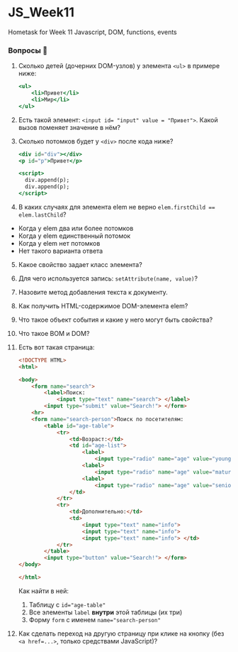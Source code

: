 # JS_Week11
Hometask for Week 11 Javascript, DOM, functions, events

### Вопросы 💎

1. Сколько детей (дочерних DOM-узлов) у элемента `<ul>` в примере ниже:
    
    ```jsx
    <ul>
        <li>Привет</li>
        <li>Мир</li>
    </ul>
    ```
    
2. Есть такой элемент: `<input id= "input" value = "Привет">`. Какой вызов поменяет значение в нём?
3. Сколько потомков будет у `<div>` после кода ниже?
    
    ```jsx
    <div id="div"></div>
    <p id="p">Привет</p>
    
    <script>
      div.append(p);
      div.append(p);
    </script>
    ```
    
4. В каких случаях для элемента elem не верно `elem.firstChild == elem.lastChild`?
- Когда у elem два или более потомков
- Когда у elem единственный потомок
- Когда у elem нет потомков
- Нет такого варианта ответа
5. Какое свойство задает класс элемента?
6. Для чего используется запись: `setAttribute(name, value)`?
7. Назовите метод добавления текста к документу.
8. Как получить HTML-содержимое DOM-элемента elem?
9. Что такое объект события и какие у него могут быть свойства?
10. Что такое BOM и DOM?
11. Есть вот такая страница:
    
    ```html
    <!DOCTYPE HTML>
    <html>
    
    <body>
    	<form name="search">
    		<label>Поиск:
    			<input type="text" name="search"> </label>
    		<input type="submit" value="Search!"> </form>
    	<hr>
    	<form name="search-person">Поиск по посетителям:
    		<table id="age-table">
    			<tr>
    				<td>Возраст:</td>
    				<td id="age-list">
    					<label>
    						<input type="radio" name="age" value="young">до 18</label>
    					<label>
    						<input type="radio" name="age" value="mature">18-50</label>
    					<label>
    						<input type="radio" name="age" value="senior">старше 50</label>
    				</td>
    			</tr>
    			<tr>
    				<td>Дополнительно:</td>
    				<td>
    					<input type="text" name="info">
    					<input type="text" name="info">
    					<input type="text" name="info"> </td>
    			</tr>
    		</table>
    		<input type="button" value="Search!"> </form>
    </body>
    
    </html>
    ```
    
    Как найти в ней:
    
    1. Таблицу с `id="age-table"`
    2. Все элементы `label` **внутри** этой таблицы (их три)
    3. Форму `form` с именем `name="search-person"`
12. Как сделать переход на другую страницу при клике на кнопку (без `<a href=...>`, только средствами JavaScript)?
